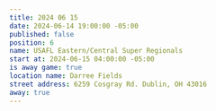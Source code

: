```yaml
---
title: 2024 06 15
date: 2024-06-14 19:00:00 -05:00
published: false
position: 6
name: USAFL Eastern/Central Super Regionals
start at: 2024-06-15 04:00:00 -05:00
is away game: true
location name: Darree Fields
street address: 6259 Cosgray Rd. Dublin, OH 43016
away: true
---
```


